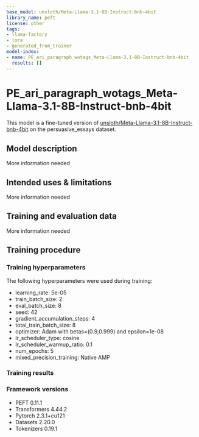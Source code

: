 ```yaml
---
base_model: unsloth/Meta-Llama-3.1-8B-Instruct-bnb-4bit
library_name: peft
license: other
tags:
- llama-factory
- lora
- generated_from_trainer
model-index:
- name: PE_ari_paragraph_wotags_Meta-Llama-3.1-8B-Instruct-bnb-4bit
  results: []
---
```


<!-- This model card has been generated automatically according to the information the Trainer had access to. You
should probably proofread and complete it, then remove this comment. -->

# PE_ari_paragraph_wotags_Meta-Llama-3.1-8B-Instruct-bnb-4bit

This model is a fine-tuned version of [unsloth/Meta-Llama-3.1-8B-Instruct-bnb-4bit](https://huggingface.co/unsloth/Meta-Llama-3.1-8B-Instruct-bnb-4bit) on the persuasive_essays dataset.

## Model description

More information needed

## Intended uses & limitations

More information needed

## Training and evaluation data

More information needed

## Training procedure

### Training hyperparameters

The following hyperparameters were used during training:
- learning_rate: 5e-05
- train_batch_size: 2
- eval_batch_size: 8
- seed: 42
- gradient_accumulation_steps: 4
- total_train_batch_size: 8
- optimizer: Adam with betas=(0.9,0.999) and epsilon=1e-08
- lr_scheduler_type: cosine
- lr_scheduler_warmup_ratio: 0.1
- num_epochs: 5
- mixed_precision_training: Native AMP

### Training results



### Framework versions

- PEFT 0.11.1
- Transformers 4.44.2
- Pytorch 2.3.1+cu121
- Datasets 2.20.0
- Tokenizers 0.19.1